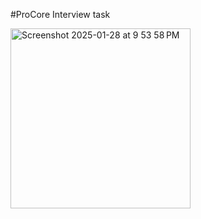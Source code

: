 #ProCore Interview task 

<img width="288" alt="Screenshot 2025-01-28 at 9 53 58 PM" src="https://github.com/user-attachments/assets/0ac5ddb5-5d51-41c9-b4c4-8381564542b0" />
